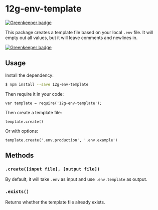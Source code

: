 # 12g-env-template

[![Greenkeeper badge](https://badges.greenkeeper.io/grrr-amsterdam/12g-env-template.svg)](https://greenkeeper.io/)

This package creates a template file based on your local `.env` file.
It will empty out all values, but it will leave comments and newlines in.

[![Greenkeeper badge](https://badges.greenkeeper.io/grrr-amsterdam/12g-env-template.svg)](https://greenkeeper.io/)


## Usage
Install the dependency:
```bash
$ npm install --save 12g-env-template
```

Then require it in your code:
```
var template = require('12g-env-template');
```

Then create a template file:
```
template.create()
```

Or with options:
```
template.create('.env.production', '.env.example')
```

## Methods

### `.create([input file], [output file])`
By default, it will take `.env` as input and use `.env.template` as output.


### `.exists()`
Returns whether the template file already exists.
